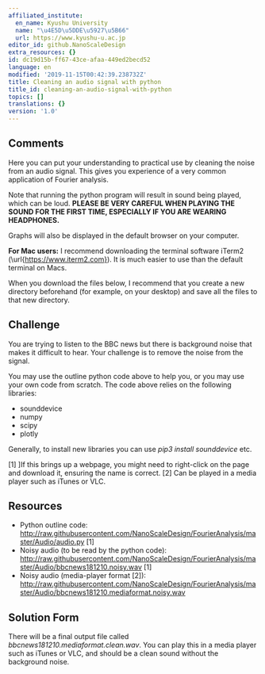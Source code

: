 ```yaml
---
affiliated_institute:
  en_name: Kyushu University
  name: "\u4E5D\u5DDE\u5927\u5B66"
  url: https://www.kyushu-u.ac.jp
editor_id: github.NanoScaleDesign
extra_resources: {}
id: dc19d15b-ff67-43ce-afaa-449ed2becd52
language: en
modified: '2019-11-15T00:42:39.238732Z'
title: Cleaning an audio signal with python
title_id: cleaning-an-audio-signal-with-python
topics: []
translations: {}
version: '1.0'
---
```


## Comments
Here you can put your understanding to practical use by cleaning the noise from an audio signal. This gives you experience of a very common application of Fourier analysis.

Note that running the python program will result in sound being played, which can be loud. **PLEASE BE VERY CAREFUL WHEN PLAYING THE SOUND FOR THE FIRST TIME, ESPECIALLY IF YOU ARE WEARING HEADPHONES.**

Graphs will also be displayed in the default browser on your computer.

**For Mac users:** I recommend downloading the terminal software iTerm2 (\url{https://www.iterm2.com}). It is much easier to use than the default terminal on Macs.

When you download the files below, I recommend that you create a new directory beforehand (for example, on your desktop) and save all the files to that new directory.


## Challenge
You are trying to listen to the BBC news but there is background noise that makes it difficult to hear. Your challenge is to remove the noise from the signal.

You may use the outline python code above to help you, or you may use your own code from scratch. The code above relies on the following libraries:

- sounddevice
- numpy
- scipy
- plotly

Generally, to install new libraries you can use *pip3 install sounddevice* etc.


[1] ]If this brings up a webpage, you might need to right-click on the page and download it, ensuring the name is correct.
[2] Can be played in a media player such as iTunes or VLC.



## Resources
- Python outline code: http://raw.githubusercontent.com/NanoScaleDesign/FourierAnalysis/master/Audio/audio.py [1]
- Noisy audio (to be read by the python code): http://raw.githubusercontent.com/NanoScaleDesign/FourierAnalysis/master/Audio/bbcnews181210.noisy.wav [1]
- Noisy audio (media-player format [2]): http://raw.githubusercontent.com/NanoScaleDesign/FourierAnalysis/master/Audio/bbcnews181210.mediaformat.noisy.wav



## Solution Form
There will be a final output file called *bbcnews181210.mediaformat.clean.wav*.
You can play this in a media player such as iTunes or VLC, and should be a clean sound without the background noise.

